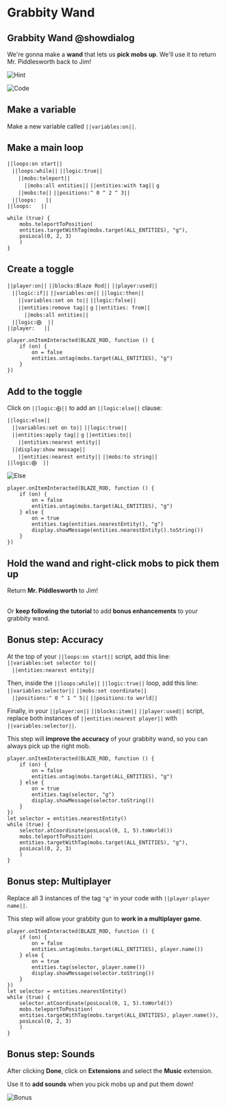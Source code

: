 # Grabbity Wand

## Grabbity Wand @showdialog

We're gonna make a **wand** that lets us **pick mobs up**. We'll use it to return Mr. Piddlesworth back to Jim!

![Hint](https://raw.githubusercontent.com/amg-12/pxt-tutorial/main/docs/static/hint.png)

![Code](https://raw.githubusercontent.com/amg-12/pxt-tutorial/main/docs/static/grabbity.png)

## Make a variable

Make a new variable called ``||variables:on||``.

## Make a main loop

``||loops:on start||`` <br>
`­ ­` ``||loops:while||`` ``||logic:true||`` <br>
`­ ­ ­ ­` ``||mobs:teleport||`` <br>
`­ ­ ­ ­ ­ ­` ``||mobs:all entities||`` ``||entities:with tag||`` `g` <br>
`­ ­ ­ ­` ``||mobs:to||`` ``||positions:^ 0 ^ 2 ^ 3||`` <br>
`­ ­` ``||loops:­ ­ ­ ­||`` <br>
``||loops:­ ­ ­ ­||``

```blocks
while (true) {
    mobs.teleportToPosition(
    entities.targetWithTag(mobs.target(ALL_ENTITIES), "g"),
    posLocal(0, 2, 3)
    )
}
```

## Create a toggle

``||player:on||`` ``||blocks:Blaze Rod||`` ``||player:used||`` <br>
`­ ­` ``||logic:if||`` ``||variables:on||`` ``||logic:then||`` <br>
`­ ­ ­ ­` ``||variables:set on to||`` ``||logic:false||`` <br>
`­ ­ ­ ­` ``||entities:remove tag||`` `g` ``||entities: from||`` <br>
`­ ­ ­ ­ ­ ­` ``||mobs:all entities||`` <br>
`­ ­` ``||logic:⨁ ­ ­||`` <br>
``||player:­ ­ ­ ­||``

```blocks
player.onItemInteracted(BLAZE_ROD, function () {
    if (on) {
        on = false
        entities.untag(mobs.target(ALL_ENTITIES), "g")
    }
})
```

## Add to the toggle

Click on ``||logic:⨁||`` to add an ``||logic:else||`` clause:

``||logic:else||`` <br>
`­ ­` ``||variables:set on to||`` ``||logic:true||`` <br>
`­ ­` ``||entities:apply tag||`` `g` ``||entities:to||`` <br>
`­ ­ ­ ­` ``||entities:nearest entity||`` <br>
`­ ­` ``||display:show message||`` <br>
`­ ­ ­ ­` ``||entities:nearest entity||`` ``||mobs:to string||`` <br>
``||logic:⨁ ­ ­||``

![Else](https://raw.githubusercontent.com/amg-12/pxt-tutorial/main/docs/static/clickelse.png)

```blocks
player.onItemInteracted(BLAZE_ROD, function () {
    if (on) {
        on = false
        entities.untag(mobs.target(ALL_ENTITIES), "g")
    } else {
        on = true
        entities.tag(entities.nearestEntity(), "g")
        display.showMessage(entities.nearestEntity().toString())
    }
})
```

## Hold the wand and right-click mobs to pick them up

Return **Mr. Piddlesworth** to Jim! <br> <br>

Or **keep following the tutorial** to add **bonus enhancements** to your grabbity wand.

## Bonus step: Accuracy

At the top of your ``||loops:on start||`` script, add this line: <br>
``||variables:set selector to||`` <br>
`­ ­` ``||entities:nearest entity||`` <br>

Then, inside the ``||loops:while||`` ``||logic:true||`` loop, add this line: <br>
``||variables:selector||`` ``||mobs:set coordinate||`` <br>
`­ ­` ``||positions:^ 0 ^ 1 ^ 5||`` ``||positions:to world||`` <br>

Finally, in your ``||player:on||`` ``||blocks:item||`` ``||player:used||`` script, replace both instances of ``||entities:nearest player||`` with ``||variables:selector||``.

This step will **improve the accuracy** of your grabbity wand, so you can always pick up the right mob.

```blocks
player.onItemInteracted(BLAZE_ROD, function () {
    if (on) {
        on = false
        entities.untag(mobs.target(ALL_ENTITIES), "g")
    } else {
        on = true
        entities.tag(selector, "g")
        display.showMessage(selector.toString())
    }
})
let selector = entities.nearestEntity()
while (true) {
    selector.atCoordinate(posLocal(0, 1, 5).toWorld())
    mobs.teleportToPosition(
    entities.targetWithTag(mobs.target(ALL_ENTITIES), "g"),
    posLocal(0, 2, 3)
    )
}
```

## Bonus step: Multiplayer

Replace all 3 instances of the tag `"g"` in your code with ``||player:player name||``. <br>

This step will allow your grabbity gun to **work in a multiplayer game**.

```blocks
player.onItemInteracted(BLAZE_ROD, function () {
    if (on) {
        on = false
        entities.untag(mobs.target(ALL_ENTITIES), player.name())
    } else {
        on = true
        entities.tag(selector, player.name())
        display.showMessage(selector.toString())
    }
})
let selector = entities.nearestEntity()
while (true) {
    selector.atCoordinate(posLocal(0, 1, 5).toWorld())
    mobs.teleportToPosition(
    entities.targetWithTag(mobs.target(ALL_ENTITIES), player.name()),
    posLocal(0, 2, 3)
    )
}
```

## Bonus step: Sounds

After clicking **Done**, click on **Extensions** and select the **Music** extension. <br>

Use it to **add sounds** when you pick mobs up and put them down!

![Bonus](https://raw.githubusercontent.com/amg-12/pxt-tutorial/main/docs/static/grabbitybonus.png)
